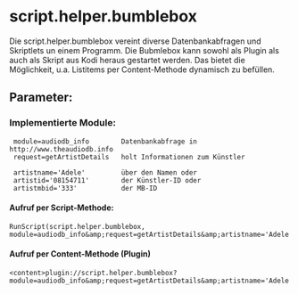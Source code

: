 <h1>script.helper.bumblebox</h1>

Die script.helper.bumblebox vereint diverse Datenbankabfragen und Skriptlets un einem Programm. Die Bubmlebox kann sowohl als Plugin als auch als Skript aus Kodi heraus gestartet werden. Das bietet die Möglichkeit, u.a. Listitems per Content-Methode dynamisch zu befüllen.
 
 
 <h2>Parameter:</h2>
 
 <h3>Implementierte Module:</h3>
 
     module=audiodb_info        Datenbankabfrage in http://www.theaudiodb.info
     request=getArtistDetails   holt Informationen zum Künstler

     artistname='Adele'         über den Namen oder
     artistid='08154711'        der Künstler-ID oder
     artistmbid='333'           der MB-ID
 
 <h4>Aufruf per Script-Methode:</h4>
 
    RunScript(script.helper.bumblebox, module=audiodb_info&amp;request=getArtistDetails&amp;artistname='Adele')
 
 <h4>Aufruf per Content-Methode (Plugin)</h4>
 
    <content>plugin://script.helper.bumblebox?module=audiodb_info&amp;request=getArtistDetails&amp;artistname='Adele'</content>
 